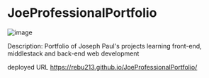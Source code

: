 # JoeProfessionalPortfolio
![image](https://user-images.githubusercontent.com/99942341/159176183-ab2239bb-17bd-4b9e-9d1e-b21b104c61b6.png)

Description:
Portfolio of Joseph Paul's projects learning front-end, middlestack and back-end web development

deployed URL
https://rebu213.github.io/JoeProfessionalPortfolio/
